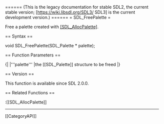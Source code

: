 ====== (This is the legacy documentation for stable SDL2, the current stable version; [https://wiki.libsdl.org/SDL3/ SDL3] is the current development version.) ======
= SDL_FreePalette =

Free a palette created with [[SDL_AllocPalette]]().

== Syntax ==

<syntaxhighlight lang='c'>
void SDL_FreePalette(SDL_Palette * palette);
</syntaxhighlight>

== Function Parameters ==

{|
|'''palette'''
|the [[SDL_Palette]] structure to be freed
|}

== Version ==

This function is available since SDL 2.0.0.

== Related Functions ==

:[[SDL_AllocPalette]]

----
[[CategoryAPI]]


